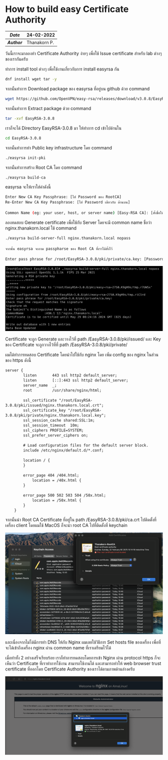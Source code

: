 # How to build easy Certificate Authority

| ***Date*** | 24-02-2022 |
| --- | --- |
| ***Author*** | Thanakorn P. |

วันนี้เราจะมาลองทำ Certificate Authority ง่ายๆ เพื่อใช้ Issue certificate สำหรับ lab ต่างๆ ของเรากันครับ

ทำการ install tool ต่างๆ เพื่อใช้งานเกี่ยวกับการ install easyrsa กัน

```sh
dnf install wget tar -y
```

จากนั้นทำการ Download package ของ easyrsa ที่อยู่บน github ด้วย command

```sh
wget https://github.com/OpenVPN/easy-rsa/releases/download/v3.0.8/EasyRSA-3.0.8.tgz
```

จากนั้นทำการ Extract package ด้วย command

```sh
tar -xvf EasyRSA-3.0.8
```

เราก็จะได้ Directory EasyRSA-3.0.8 มา ให้ทำการ cd เข้าไปด้านใน

```sh
cd EasyRSA-3.0.8
```

จากนั้นทำการทำ Public key infrastructure โดย command

```sh
./easyrsa init-pki
```

จากนั้นทำการสร้าง Root CA โดย command

```sh
./easyrsa build-ca
```

easyrsa จะให้เราใส่ค่าดังนี้

```sh
Enter New CA Key Passphrase: [ใส่ Password ของ RootCA]
Re-Enter New CA Key Passphrase: [ใส่ Password เดียวกับ ด้านบน]

Common Name (eg: your user, host, or server name) [Easy-RSA CA]: [ตั้งชื่อให้กับ Root CA ของเรา]
```

ลองทดสอบ Generate certificate เพื่อใช้กับ Server โดยจะมี common name ชื่อว่า nginx.thanakorn.local ใช้ command

```sh
./easyrsa build-server-full nginx.thanakorn.local nopass

จากนั้น easyrsa จะถาม passpharse ของ Root CA ที่เราได้ตั้งไว้

Enter pass phrase for /root/EasyRSA-3.0.8/pki/private/ca.key: [Password Root CA]
```

![](img/EasyRSA/EasyRSA2.png)

Certificate จะถูก Generate และวางไว้ที่ path /EasyRSA-3.0.8/pki/issued/ และ Key ของ Certificate จะถูกวางไว้ที่ที่ path /EasyRSA-3.0.8/pki/private/

ผมได้ทำการทดสอบ Certificate โดยนำไปใช้กับ nginx โดย เพิ่ม config ของ nginx ในส่วนของ https ดังนี้

```vim
server {
        listen       443 ssl http2 default_server;
        listen       [::]:443 ssl http2 default_server;
        server_name  _;
        root         /usr/share/nginx/html;

        ssl_certificate "/root/EasyRSA-3.0.8/pki/issued/nginx.thanakorn.local.crt";
        ssl_certificate_key "/root/EasyRSA-3.0.8/pki/private/nginx.thanakorn.local.key";
        ssl_session_cache shared:SSL:1m;
        ssl_session_timeout  10m;
        ssl_ciphers PROFILE=SYSTEM;
        ssl_prefer_server_ciphers on;

        # Load configuration files for the default server block.
        include /etc/nginx/default.d/*.conf;

        location / {
        }

        error_page 404 /404.html;
            location = /40x.html {
        }

        error_page 500 502 503 504 /50x.html;
            location = /50x.html {
        }
    }
```

จากนั้นนำ Root CA Certificate ที่อยู่ใน path /EasyRSA-3.0.8/pki/ca.crt ไปติดตั้งที่เครื่อง client โดยผมใช้ MacOS ก็จะนำ root CA ไปที่ติดตั้งที่ keychain 

![](img/EasyRSA/EasyRSA3.png)


และเนื่องจากไม่ได้มีการทำ DNS ให้กับ Nginx ผมเลยใช้วิธีการ Set hosts file ของเครื่อง เพื่อที่จะได้เข้าถึงเครื่อง nginx ผ่าน common name ที่เราเตรียมไว้ได้

เมื่อทำทั้ง 2 อย่างเสร็จเรียบร้อย เราก็ทำการทดสอบโดยการเข้า Nginx ผ่าน protocol https ก็จะเห็นว่า Certificate ที่เราทำการใช้งาน สามารถใช้งานได้ และสามารถทำให้ web browser trust certificate ที่ออกโดย Certificate Authority ของเราได้ตามภาพด้านล่างครับ

![](img/EasyRSA/EasyRSA4.png)